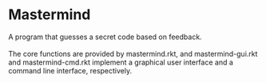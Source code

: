 # Mastermind
A program that guesses a secret code based on feedback.
</br></br>
The core functions are provided by mastermind.rkt,
and mastermind-gui.rkt and mastermind-cmd.rkt implement
a graphical user interface and a command line interface,
respectively.

